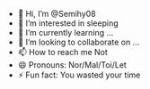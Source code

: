 - 👋 Hi, I’m @Semihy08
- 👀 I’m interested in sleeping
- 🌱 I’m currently learning ...
- 💞️ I’m looking to collaborate on ...
- 📫 How to reach me Not
- 😄 Pronouns: Nor/Mal/Toi/Let
- ⚡ Fun fact: You wasted your time

<!---
Semihy08/Semihy08 is a ✨ special ✨ repository because its `README.md` (this file) appears on your GitHub profile.
You can click the Preview link to take a look at your changes.
--->
